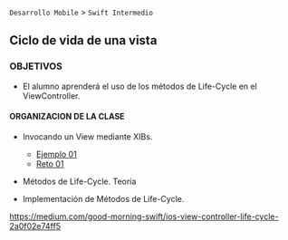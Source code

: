 

`Desarrollo Mobile` > `Swift Intermedio` 

## Ciclo de vida de una vista

### OBJETIVOS 

- El alumno aprenderá el uso de los métodos de Life-Cycle en el ViewController.

#### ORGANIZACION DE LA CLASE 

- Invocando un View mediante XIBs.

	- [Ejemplo 01](Ejemplo-01)
	- [Reto 01](Reto-01)
- Métodos de Life-Cycle. Teoría
- Implementación de Métodos de Life-Cycle.


https://medium.com/good-morning-swift/ios-view-controller-life-cycle-2a0f02e74ff5
